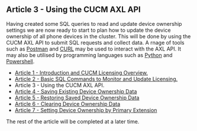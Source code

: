 ## Article 3 - Using the CUCM AXL API

Having created some SQL queries to read and update device ownership settings we are now ready to start to plan how to update the device ownership of all phone devices in the cluster. This will be done by using the CUCM AXL API to submit SQL requests and collect data. A rnage of tools such as [Postman](https://www.postman.com/) and [CURL](https://curl.haxx.se/) may be used to interact with the AXL API. It may also be utilised by programming languages such as [Python](https://www.python.org/) and [Powershell](https://docs.microsoft.com/en-us/powershell/).


- [Article 1 - Introduction and CUCM Licensing Overview.](https://jamesha100.github.io/cucm-license-management/page1)
- [Article 2 - Basic SQL Commands to Monitor and Update Licensing.](https://jamesha100.github.io/cucm-license-management/page2)
- Article 3 - Using the CUCM AXL API.
- [Article 4 - Saving Existing Device Ownership Data](https://jamesha100.github.io/cucm-license-management/page4)
- [Article 5 - Restoring Saved Device Ownership Data](https://jamesha100.github.io/cucm-license-management/page5)
- [Article 6 - Clearing Device Ownership Data](https://jamesha100.github.io/cucm-license-management/page6)
- [Article 7 - Setting Device Ownership by Primary Extension](https://jamesha100.github.io/cucm-license-management/page7)

The rest of the article will be completed at a later time.

